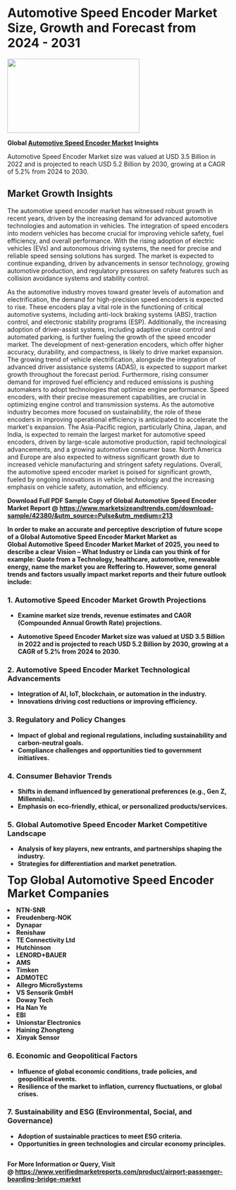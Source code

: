 <H1>Automotive Speed Encoder Market Size, Growth and Forecast from 2024 - 2031</H1><img class="aligncenter size-medium wp-image-584254" src="https://thirdeyenews.in/wp-content/uploads/2024/09/Global-Market-Research-300x168.jpeg" alt="" width="300" height="168" /><p><strong>Global&nbsp;<a href="https://www.marketsizeandtrends.com/download-sample/42380/&amp;utm_source=Pulse&amp;utm_medium=213">Automotive Speed Encoder Market</a> Insights</strong></p><p>Automotive Speed Encoder Market size was valued at USD 3.5 Billion in 2022 and is projected to reach USD 5.2 Billion by 2030, growing at a CAGR of 5.2% from 2024 to 2030.</p><p><h2>Market Growth Insights</h2> <p>The automotive speed encoder market has witnessed robust growth in recent years, driven by the increasing demand for advanced automotive technologies and automation in vehicles. The integration of speed encoders into modern vehicles has become crucial for improving vehicle safety, fuel efficiency, and overall performance. With the rising adoption of electric vehicles (EVs) and autonomous driving systems, the need for precise and reliable speed sensing solutions has surged. The market is expected to continue expanding, driven by advancements in sensor technology, growing automotive production, and regulatory pressures on safety features such as collision avoidance systems and stability control.</p> <p><strong></strong></p> <p>As the automotive industry moves toward greater levels of automation and electrification, the demand for high-precision speed encoders is expected to rise. These encoders play a vital role in the functioning of critical automotive systems, including anti-lock braking systems (ABS), traction control, and electronic stability programs (ESP). Additionally, the increasing adoption of driver-assist systems, including adaptive cruise control and automated parking, is further fueling the growth of the speed encoder market. The development of next-generation encoders, which offer higher accuracy, durability, and compactness, is likely to drive market expansion. The growing trend of vehicle electrification, alongside the integration of advanced driver assistance systems (ADAS), is expected to support market growth throughout the forecast period. Furthermore, rising consumer demand for improved fuel efficiency and reduced emissions is pushing automakers to adopt technologies that optimize engine performance. Speed encoders, with their precise measurement capabilities, are crucial in optimizing engine control and transmission systems. As the automotive industry becomes more focused on sustainability, the role of these encoders in improving operational efficiency is anticipated to accelerate the market's expansion. The Asia-Pacific region, particularly China, Japan, and India, is expected to remain the largest market for automotive speed encoders, driven by large-scale automotive production, rapid technological advancements, and a growing automotive consumer base. North America and Europe are also expected to witness significant growth due to increased vehicle manufacturing and stringent safety regulations. Overall, the automotive speed encoder market is poised for significant growth, fueled by ongoing innovations in vehicle technology and the increasing emphasis on vehicle safety, automation, and efficiency. <p><strong></p><p><span class=""><strong>Download Full PDF Sample Copy of Global Automotive Speed Encoder Market Report</strong> @ <a href="https://www.marketsizeandtrends.com/download-sample/42380/&amp;utm_source=Pulse&amp;utm_medium=213" target="_blank">https://www.marketsizeandtrends.com/download-sample/42380/&amp;utm_source=Pulse&amp;utm_medium=213</a></span></p><p>In order to make an accurate and perceptive description of future scope of a Global&nbsp;Automotive Speed Encoder Market Market as Global&nbsp;Automotive Speed Encoder Market Market of 2025, you need to describe a clear Vision &ndash; What Industry or Linda can you think of for example: Quote from a Technology, healthcare, automotive, renewable energy, name the market you are Reffering to. However, some general trends and factors usually impact market reports and their future outlook include:</p><h3>1.&nbsp;<strong>Automotive Speed Encoder Market Growth Projections</strong></h3><ul><li>Examine market size trends, revenue estimates and CAGR (Compounded Annual Growth Rate) projections.</li><li><p>Automotive Speed Encoder Market size was valued at USD 3.5 Billion in 2022 and is projected to reach USD 5.2 Billion by 2030, growing at a CAGR of 5.2% from 2024 to 2030.</p></li></ul><h3>2.&nbsp;<strong>Automotive Speed Encoder Market Technological Advancements</strong></h3><ul><li>Integration of AI, IoT, blockchain, or automation in the industry.</li><li>Innovations driving cost reductions or improving efficiency.</li></ul><h3>3.&nbsp;<strong>Regulatory and Policy Changes</strong></h3><ul><li>Impact of global and regional regulations, including sustainability and carbon-neutral goals.</li><li>Compliance challenges and opportunities tied to government initiatives.</li></ul><h3>4.&nbsp;<strong>Consumer Behavior Trends</strong></h3><ul><li>Shifts in demand influenced by generational preferences (e.g., Gen Z, Millennials).</li><li>Emphasis on eco-friendly, ethical, or personalized products/services.</li></ul><h3>5.&nbsp;<strong>Global Automotive Speed Encoder Market Competitive Landscape</strong></h3><ul><li>Analysis of key players, new entrants, and partnerships shaping the industry.</li><li>Strategies for differentiation and market penetration.</li></ul><p data-pm-slice="1 1 []"><span style="color: inherit; font-family: inherit; font-size: 25px;">Top Global Automotive Speed Encoder Market Companies</span></p><div class="" data-test-id=""><p><li>NTN-SNR</li><li> Freudenberg-NOK</li><li> Dynapar</li><li> Renishaw</li><li> TE Connectivity Ltd</li><li> Hutchinson</li><li> LENORD+BAUER</li><li> AMS</li><li> Timken</li><li> ADMOTEC</li><li> Allegro MicroSystems</li><li> VS Sensorik GmbH</li><li> Doway Tech</li><li> Ha Nan Ye</li><li> EBI</li><li> Unionstar Electronics</li><li> Haining Zhongteng</li><li> Xinyak Sensor</li></p></div><h3>6.&nbsp;<strong>Economic and Geopolitical Factors</strong></h3><ul><li>Influence of global economic conditions, trade policies, and geopolitical events.</li><li>Resilience of the market to inflation, currency fluctuations, or global crises.</li></ul><h3>7.&nbsp;<strong>Sustainability and ESG (Environmental, Social, and Governance)</strong></h3><ul><li>Adoption of sustainable practices to meet ESG criteria.</li><li>Opportunities in green technologies and circular economy principles.</li></ul><h2><strong style="font-size: 14px;">For More Information or Query, Visit @&nbsp;</strong><a style="background-color: #ffffff; font-size: 14px;" href="https://www.marketsizeandtrends.com/report/automotive-speed-encoder-market/" target="_blank">https://www.verifiedmarketreports.com/product/airport-passenger-boarding-bridge-market</a></h2>
